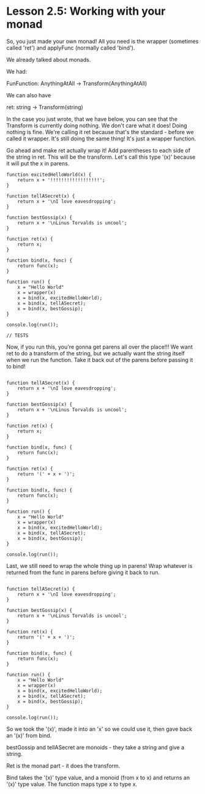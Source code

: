 # Lesson 2.5: Working with your monad 

So, you just made your own monad! All you need is the wrapper (sometimes called
'ret') and applyFunc (normally called 'bind'). 

We already talked about monads.

We had:

FunFunction: AnythingAtAll -> Transform(AnythingAtAll)

We can also have

ret: string -> Transform(string)

In the case you just wrote, that we have below, you can see that the Transform
is currently doing nothing. We don't care what it does! Doing nothing is fine.
We're calling it ret because that's the standard - before we called it wrapper.
It's still doing the same thing! It's just a wrapper function.

Go ahead and make ret actually wrap it! Add parentheses to each side of the
string in ret. This will be the transform. Let's call this type '(x)' because it
will put the x in parens.

```problem
function excitedHelloWorld(x) {
    return x + '!!!!!!!!!!!!!!!!!!';
}

function tellASecret(x) {
    return x + '\nI love eavesdropping';
}

function bestGossip(x) {
    return x + '\nLinus Torvalds is uncool';
}

function ret(x) {
    return x;
}

function bind(x, func) {
    return func(x);
}

function run() {
    x = "Hello World"
    x = wrapper(x)
    x = bind(x, excitedHelloWorld);
    x = bind(x, tellASecret);
    x = bind(x, bestGossip);
}

console.log(run());

// TESTS
```


Now, if you run this, you're gonna get parens all over the place!!! We want ret
to do a transform of the string, but we actually want the string itself when we
run the function. Take it back out of the parens before passing it to bind! 

```problem

function tellASecret(x) {
    return x + '\nI love eavesdropping';
}

function bestGossip(x) {
    return x + '\nLinus Torvalds is uncool';
}

function ret(x) {
    return x;
}

function bind(x, func) {
    return func(x);
}

function ret(x) {
    return '(' + x + ')';
}

function bind(x, func) {
    return func(x);
}

function run() {
    x = "Hello World"
    x = wrapper(x)
    x = bind(x, excitedHelloWorld);
    x = bind(x, tellASecret);
    x = bind(x, bestGossip);
}

console.log(run());
```

Last, we still need to wrap the whole thing up in parens! Wrap whatever is
returned from the func in parens before giving it back to run.

```problem

function tellASecret(x) {
    return x + '\nI love eavesdropping';
}

function bestGossip(x) {
    return x + '\nLinus Torvalds is uncool';
}

function ret(x) {
    return '(' + x + ')';
}

function bind(x, func) {
    return func(x);
}

function run() {
    x = "Hello World"
    x = wrapper(x)
    x = bind(x, excitedHelloWorld);
    x = bind(x, tellASecret);
    x = bind(x, bestGossip);
}

console.log(run());
```

So we took the '(x)', made it into an 'x' so we could use it, then gave back an
'(x)' from bind.

bestGossip and tellASecret are monoids - they take a string and give a string.

Ret is the monad part - it does the transform.

Bind takes the '(x)' type value, and a monoid (from x to x) and returns an '(x)'
type value. The function maps type x to type x.


